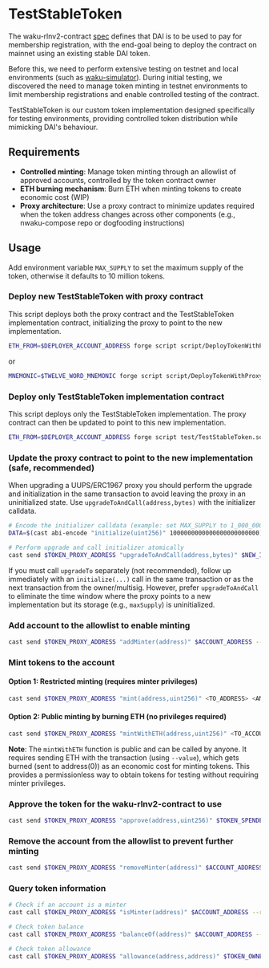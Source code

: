 # TestStableToken

The waku-rlnv2-contract [spec](https://github.com/waku-org/specs/blob/master/standards/core/rln-contract.md) defines
that DAI is to be used to pay for membership registration, with the end-goal being to deploy the contract on mainnet
using an existing stable DAI token.

Before this, we need to perform extensive testing on testnet and local environments (such as
[waku-simulator](https://github.com/waku-org/waku-simulator)). During initial testing, we discovered the need to manage
token minting in testnet environments to limit membership registrations and enable controlled testing of the contract.

TestStableToken is our custom token implementation designed specifically for testing environments, providing controlled
token distribution while mimicking DAI's behaviour.

## Requirements

- **Controlled minting**: Manage token minting through an allowlist of approved accounts, controlled by the token
  contract owner
- **ETH burning mechanism**: Burn ETH when minting tokens to create economic cost (WIP)
- **Proxy architecture**: Use a proxy contract to minimize updates required when the token address changes across other
  components (e.g., nwaku-compose repo or dogfooding instructions)

## Usage

Add environment variable `MAX_SUPPLY` to set the maximum supply of the token, otherwise it defaults to 10 million
tokens.

### Deploy new TestStableToken with proxy contract

This script deploys both the proxy contract and the TestStableToken implementation contract, initializing the proxy to
point to the new implementation.

```bash
ETH_FROM=$DEPLOYER_ACCOUNT_ADDRESS forge script script/DeployTokenWithProxy.s.sol:DeployTokenWithProxy --rpc-url $RPC_URL --broadcast --private_key $DEPLOYER_ACCOUNT_PRIVATE_KEY
```

or

```bash
MNEMONIC=$TWELVE_WORD_MNEMONIC forge script script/DeployTokenWithProxy.s.sol:DeployTokenWithProxy --rpc-url $RPC_URL --broadcast
```

### Deploy only TestStableToken implementation contract

This script deploys only the TestStableToken implementation. The proxy contract can then be updated to point to this new
implementation.

```bash
ETH_FROM=$DEPLOYER_ACCOUNT_ADDRESS forge script test/TestStableToken.sol:TestStableTokenFactory --tc TestStableTokenFactory --rpc-url $RPC_URL --private-key $DEPLOYER_ACCOUNT_PRIVATE_KEY --broadcast
```

### Update the proxy contract to point to the new implementation (safe, recommended)

When upgrading a UUPS/ERC1967 proxy you should perform the upgrade and initialization in the same transaction to avoid
leaving the proxy in an uninitialized state. Use `upgradeToAndCall(address,bytes)` with the initializer calldata.

```bash
# Encode the initializer calldata (example: set MAX_SUPPLY to 1_000_000 * 10**18)
DATA=$(cast abi-encode "initialize(uint256)" 1000000000000000000000000)

# Perform upgrade and call initializer atomically
cast send $TOKEN_PROXY_ADDRESS "upgradeToAndCall(address,bytes)" $NEW_IMPLEMENTATION_ADDRESS $DATA --rpc-url $RPC_URL --private-key $DEPLOYER_ACCOUNT_PRIVATE_KEY
```

If you must call `upgradeTo` separately (not recommended), follow up immediately with an `initialize(...)` call in the
same transaction or as the next transaction from the owner/multisig. However, prefer `upgradeToAndCall` to eliminate the
time window where the proxy points to a new implementation but its storage (e.g., `maxSupply`) is uninitialized.

### Add account to the allowlist to enable minting

```bash
cast send $TOKEN_PROXY_ADDRESS "addMinter(address)" $ACCOUNT_ADDRESS --rpc-url $RPC_URL --private-key $DEPLOYER_ACCOUNT_PRIVATE_KEY
```

### Mint tokens to the account

#### Option 1: Restricted minting (requires minter privileges)

```bash
cast send $TOKEN_PROXY_ADDRESS "mint(address,uint256)" <TO_ADDRESS> <AMOUNT> --rpc-url $RPC_URL --private-key $MINTER_ACCOUNT_PRIVATE_KEY
```

#### Option 2: Public minting by burning ETH (no privileges required)

```bash
cast send $TOKEN_PROXY_ADDRESS "mintWithETH(address,uint256)" <TO_ACCOUNT> <AMOUNT> --value <ETH_AMOUNT> --rpc-url $RPC_URL --private-key $MINTING_ACCOUNT_PRIVATE_KEY --from $MINTING_ACCOUNT_ADDRESS
```

**Note**: The `mintWithETH` function is public and can be called by anyone. It requires sending ETH with the transaction
(using `--value`), which gets burned (sent to address(0)) as an economic cost for minting tokens. This provides a
permissionless way to obtain tokens for testing without requiring minter privileges.

### Approve the token for the waku-rlnv2-contract to use

```bash
cast send $TOKEN_PROXY_ADDRESS "approve(address,uint256)" $TOKEN_SPENDER_ADDRESS <AMOUNT> --rpc-url $RPC_URL --private-key $PRIVATE_KEY
```

### Remove the account from the allowlist to prevent further minting

```bash
cast send $TOKEN_PROXY_ADDRESS "removeMinter(address)" $ACCOUNT_ADDRESS --rpc-url $RPC_URL --private-key $DEPLOYER_ACCOUNT_PRIVATE_KEY
```

### Query token information

```bash
# Check if an account is a minter
cast call $TOKEN_PROXY_ADDRESS "isMinter(address)" $ACCOUNT_ADDRESS --rpc-url $RPC_URL

# Check token balance
cast call $TOKEN_PROXY_ADDRESS "balanceOf(address)" $ACCOUNT_ADDRESS --rpc-url $RPC_URL

# Check token allowance
cast call $TOKEN_PROXY_ADDRESS "allowance(address,address)" $TOKEN_OWNER_ADDRESS $TOKEN_SPENDER_ADDRESS --rpc-url $RPC_URL
```
